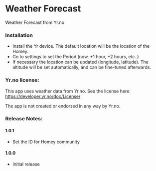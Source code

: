 # Weather Forecast

Weather Forecast from Yr.no

### Installation

* Install the Yr device.  The default location will be the location of the Homey.
* Go to settings to set the Period (now, +1 hour, +2 hours, etc..)
* If necessary the location can be updated (longitude, latitude).  The altitude will be set automatically, and can be fine-tuned afterwards.

### Yr.no license:

This app uses weather data from Yr.no.  See the license here: https://developer.yr.no/doc/License/

The app is not created or endorsed in any way by Yr.no.

### Release Notes:

#### 1.0.1

- Set the ID for Homey community

#### 1.0.0

- Initial release